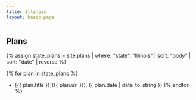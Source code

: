 ```yaml
---
title: Illinois
layout: basic-page
---
```


Plans
---

{% assign state_plans = site.plans | where: "state", "Illinois" | sort: "body" | sort: "date" | reverse %}

{% for plan in state_plans %}
- [{{ plan.title }}]({{ plan.url }}), {{ plan.date | date_to_string }}
{% endfor %}
